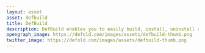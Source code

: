 ```yaml
---
layout: asset
asset: defbuild
title: DefBuild
description: DefBuild enables you to easily build, install, uninstall and more for both Android and iOS (if you are using macOS) with a simple unified CL interface. You can easily switch which Defold version you are building on to easily test a new versions.
opengraph_image: https://defold.com/images/assets/defbuild-thumb.png
twitter_image: https://defold.com/images/assets/defbuild-thumb.png
---
```

